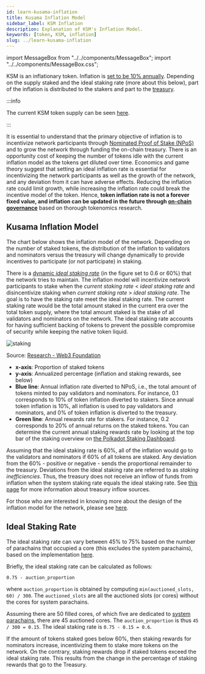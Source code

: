 ```yaml
---
id: learn-kusama-inflation
title: Kusama Inflation Model
sidebar_label: KSM Inflation
description: Explanation of KSM's Inflation Model.
keywords: [token, KSM, inflation]
slug: ../learn-kusama-inflation
---
```


import MessageBox from "../../components/MessageBox"; import "../../components/MessageBox.css";

<MessageBox message="[Learn about Polkadot's native token DOT inflation](./learn-inflation)." />

KSM is an inflationary token. Inflation is
[set to be 10% annually](https://github.com/paritytech/polkadot-sdk/blob/756ccc35e93d1a78e3c71a0e67ae4da5f1d09f69/runtime/kusama/src/lib.rs#L535).
Depending on the supply staked and the ideal staking rate (more about this below), part of the
inflation is distributed to the stakers and part to the
[treasury](./learn-polkadot-opengov-treasury.md).

:::info

The current KSM token supply can be seen [here](./../general/chain-state-values.md#total-issuance).

:::

It is essential to understand that the primary objective of inflation is to incentivize network
participants through
[Nominated Proof of Stake (NPoS)](./learn-consensus.md#nominated-proof-of-stake) and to grow the
network through funding the on-chain treasury. There is an opportunity cost of keeping the number of
tokens idle with the current inflation model as the tokens get diluted over time. Economics and game
theory suggest that setting an ideal inflation rate is essential for incentivizing the network
participants as well as the growth of the network, and any deviation from it can have adverse
effects. Reducing the inflation rate could limit growth, while increasing the inflation rate could
break the incentive model of the token. Hence, **token inflation rate is not a forever fixed value,
and inflation can be updated in the future through
[on-chain governance](./learn-polkadot-opengov.md)** based on thorough tokenomics research.

## Kusama Inflation Model

The chart below shows the inflation model of the network. Depending on the number of staked tokens,
the distribution of the inflation to validators and nominators versus the treasury will change
dynamically to provide incentives to participate (or not participate) in staking.

There is a [dynamic _ideal staking rate_](#ideal-staking-rate) (in the figure set to 0.6 or 60%)
that the network tries to maintain. The inflation model will incentivize network participants to
stake when the _current staking rate_ < _ideal staking rate_ and disincentivize staking when
_current staking rate_ > _ideal staking rate_. The goal is to have the staking rate meet the ideal
staking rate. The current staking rate would be the total amount staked in the current era over the
total token supply, where the total amount staked is the stake of all validators and nominators on
the network. The ideal staking rate accounts for having sufficient backing of tokens to prevent the
possible compromise of security while keeping the native token liquid.

![staking](./../assets/rewards-inflation.png)

<p style={{textAlign:"center"}}>Source: <a href="https://research.web3.foundation/Polkadot/overview/token-economics">Research - Web3 Foundation</a></p>

- **x-axis**: Proportion of staked tokens
- **y-axis**: Annualized percentage (inflation and staking rewards, see below)
- **Blue line**: Annual inflation rate diverted to NPoS, i.e., the total amount of tokens minted to
  pay validators and nominators. For instance, 0.1 corresponds to 10% of token inflation diverted to
  stakers. Since annual token inflation is 10%, all inflation is used to pay validators and
  nominators, and 0% of token inflation is diverted to the treasury.
- **Green line**: Annual rewards rate for stakers. For instance, 0.2 corresponds to 20% of annual
  returns on the staked tokens. You can determine the current annual staking rewards rate by looking
  at the top bar of the staking overview on
  [the Polkadot Staking Dashboard](https://staking.polkadot.cloud/#/overview).

Assuming that the ideal staking rate is 60%, all of the inflation would go to the validators and
nominators if 60% of all tokens are staked. Any deviation from the 60% - positive or negative -
sends the proportional remainder to the treasury. Deviations from the ideal staking rate are
referred to as _staking inefficiencies_. Thus, the treasury does not receive an inflow of funds from
inflation when the system staking rate equals the ideal staking rate. See
[this page](./learn-polkadot-opengov-treasury.md) for more information about treasury inflow
sources.

For those who are interested in knowing more about the design of the inflation model for the
network, please see [here](https://research.web3.foundation/Polkadot/overview/token-economics).

## Ideal Staking Rate

The ideal staking rate can vary between 45% to 75% based on the number of parachains that occupied a
core (this excludes the system parachains), based on the implementation
[here](https://github.com/paritytech/polkadot-sdk/blob/cd901764a52edc04a6d22bea3a526def593ab2a7/polkadot/runtime/common/src/impls.rs#L80).

Briefly, the ideal staking rate can be calculated as follows:

`0.75 - auction_proportion`

where `auction_proportion` is obtained by computing `min(auctioned_slots, 60) / 300`. The
`auctioned_slots` are all the auctioned slots (or cores) without the cores for system parachains.

Assuming there are 50 filled cores, of which five are dedicated to
[system parachains](./learn-system-chains.md), there are 45 auctioned cores. The
`auction_proportion` is thus `45 / 300 = 0.15`. The ideal staking rate is `0.75 - 0.15 = 0.6`.

If the amount of tokens staked goes below 60%, then staking rewards for nominators increase,
incentivizing them to stake more tokens on the network. On the contrary, staking rewards drop if
staked tokens exceed the ideal staking rate. This results from the change in the percentage of
staking rewards that go to the Treasury.
